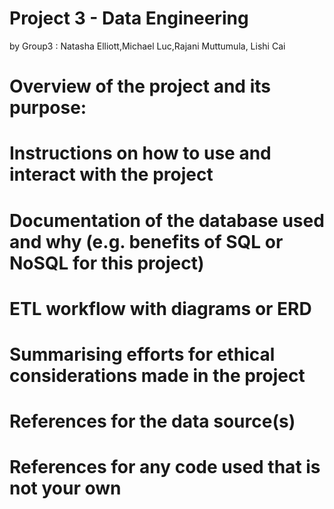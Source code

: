 # Project 3 - Data Engineering  
by Group3 : Natasha Elliott,Michael Luc,Rajani Muttumula, Lishi Cai


# Overview of the project and its purpose:

# Instructions on how to use and interact with the project

# Documentation of the database used and why (e.g. benefits of SQL or NoSQL for this project)

# ETL workflow with diagrams or ERD

# Summarising efforts for ethical considerations made in the project

# References for the data source(s)

# References for any code used that is not your own


